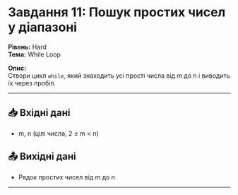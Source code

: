 # Завдання 11: Пошук простих чисел у діапазоні

**Рівень:** Hard  
**Тема:** While Loop  

**Опис:**  
Створи цикл `while`, який знаходить усі прості числа від m до n і виводить їх через пробіл.

---

## 📥 Вхідні дані
- m, n (цілі числа, 2 ≤ m < n)

## 📤 Вихідні дані
- Рядок простих чисел від m до n

---
